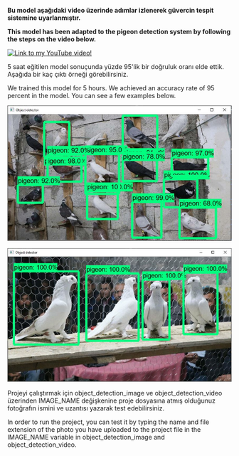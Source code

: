 **Bu model aşağıdaki video üzerinde adımlar izlenerek güvercin tespit sistemine uyarlanmıştır.**

**This model has been adapted to the pigeon detection system by following the steps on the video below.**

[![Link to my YouTube video!](https://raw.githubusercontent.com/EdjeElectronics/TensorFlow-Object-Detection-API-Tutorial-Train-Multiple-Objects-Windows-10/master/doc/YouTube%20video.jpg)](https://www.youtube.com/watch?v=Rgpfk6eYxJA)

5 saat eğitilen model sonuçunda yüzde 95'lik bir doğruluk oranı elde ettik. Aşağıda bir kaç çıktı örneği görebilirsiniz.

We trained this model for 5 hours. We achieved an accuracy rate of 95 percent in the model. You can see a few examples below.

<p align= "center">
  <img src="doc/test1.JPG">
</p>
<p align= "center">
  <img src="doc/test2.JPG">
</p>

Projeyi çalıştırmak için object_detection_image ve object_detection_video üzerinden IMAGE_NAME değişkenine proje dosyasına atmış olduğunuz fotoğrafın ismini ve uzantısı yazarak test edebilirsiniz.

In order to run the project, you can test it by typing the name and file extension of the photo you have uploaded to the project file in the IMAGE_NAME variable in object_detection_image and object_detection_video.
